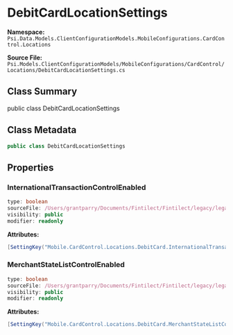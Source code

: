 # DebitCardLocationSettings

**Namespace:** `Psi.Data.Models.ClientConfigurationModels.MobileConfigurations.CardControl.Locations`

**Source File:** `Psi.Models.ClientConfigurationModels/MobileConfigurations/CardControl/Locations/DebitCardLocationSettings.cs`

## Class Summary

public class DebitCardLocationSettings

## Class Metadata

```typescript
public class DebitCardLocationSettings
```

## Properties

### InternationalTransactionControlEnabled

```typescript
type: boolean
sourceFile: /Users/grantparry/Documents/Fintilect/Fintilect/legacy/legacy-apis/Psi.Models.ClientConfigurationModels/MobileConfigurations/CardControl/Locations/DebitCardLocationSettings.cs
visibility: public
modifier: readonly
```

**Attributes:**
```csharp
[SettingKey("Mobile.CardControl.Locations.DebitCard.InternationalTransactionControlEnabled")]
```

### MerchantStateListControlEnabled

```typescript
type: boolean
sourceFile: /Users/grantparry/Documents/Fintilect/Fintilect/legacy/legacy-apis/Psi.Models.ClientConfigurationModels/MobileConfigurations/CardControl/Locations/DebitCardLocationSettings.cs
visibility: public
modifier: readonly
```

**Attributes:**
```csharp
[SettingKey("Mobile.CardControl.Locations.DebitCard.MerchantStateListControlEnabled")]
```
